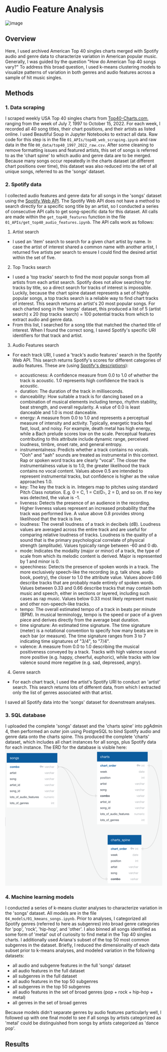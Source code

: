 # Audio Feature Analysis

![image](https://user-images.githubusercontent.com/106290364/195472062-86801749-b7c3-4910-a702-d11afe7da5be.png)

## Overview 

Here, I used archived American Top 40 singles charts merged with Spotify audio and genre data to characterize variation in American 
popular music. Generally, I was guided by the question "How do American Top 40 songs vary?" To address this broad question, I used
k-means clustering models to visualize patterns of variation in both genres and audio features across a sample of hit music singles.

## Methods

### 1. Data scraping

I scraped weekly USA Top 40 singles charts from [Top40-Charts.com](https://top40-charts.com/), ranging from the week of July 7, 1997
to October 15, 2022. For each week, I recorded all 40 song titles, their chart positions, and their artists as listed online. I used
Beautiful Soup in Jupyter Notebooks to extract all data. Raw code for this step is in the file ```01_APIs/top40_web_scraping.ipynb```
and raw data in the file ```00_data/top40_1997_2022_raw.csv```. After some cleaning to remove formatting issues and featured artists,
this set of songs is referred to as the 'chart spine' to which audio and genre data are to be merged. Because many songs occur repeatedly
in the charts dataset (at different chart positions over time), this dataset was also reduced into the set of all unique songs, referred to
as the 'songs' dataset.

### 2. Spotify data

I collected audio features and genre data for all songs in the 'songs' dataset using the 
[Spotify Web API](https://developer.spotify.com/documentation/web-api/). The Spotify Web API does not have a method to search directly for 
a specific song title by an artist, so I conducted a series of consecutive API calls to get song-specific data for this dataset. All calls are 
made within the ```get_top40_features``` function in the file ```01_APIs/get_top40_audio_features.ipynb```. The API calls work as follows:

1. Artist search
- I used an 'item' search to search for a given chart artist by name. In case the artist of interest shared a common name with another artist,
I returned five artists per search to ensure I could find the desired artist within the set of five. 

2. Top Tracks search
- I used a 'top tracks' search to find the most popular songs from all artists from each artist search. Spotify does not allow searching for tracks
by title, so a direct search for tracks of interest is impossible. Luckily, because the chart spine dataset represents a set of highly popular
songs, a top tracks search is a reliable way to find chart tracks of interest. This search returns an artist's 20 most popular songs. For each
charted song in the 'songs' dataset, this produced a list of 5 (artist search) x 20 (top tracks search) = 100 potential tracks from which to extract
audio and genre data. 
- From this list, I searched for a song title that matched the charted title of interest. When I found the correct song, I saved Spotify's
specific URI identifiers for that track and artist.

3. Audio Features search
- For each track URI, I used a 'track's audio features' search in the Spotify Web API. This search returns Spotify's scores for different 
categories of audio features. These are (using [Spotify's descriptions](https://developer.spotify.com/documentation/web-api/reference/#/operations/get-audio-features)):

	- acousticness: A confidence measure from 0.0 to 1.0 of whether the track is acoustic. 1.0 represents high confidence the track is acoustic.
	- duration: The duration of the track in milliseconds.
	- danceability: How suitable a track is for dancing based on a combination of musical elements including tempo, rhythm stability, beat strength, and overall regularity. A value of 0.0 is least danceable and 1.0 is most danceable.
	- energy: A measure from 0.0 to 1.0 and represents a perceptual measure of intensity and activity. Typically, energetic tracks feel fast, loud, and noisy. For example, death metal has high energy, while a Bach prelude scores low 
	on the scale. Perceptual features contributing to this attribute include dynamic range, perceived loudness, timbre, onset rate, and general entropy.
	- instrumentalness: Predicts whether a track contains no vocals. "Ooh" and "aah" sounds are treated as instrumental in this context. Rap or spoken word tracks are clearly "vocal". The closer the instrumentalness value is to 1.0, 
	the greater likelihood the track contains no vocal content. Values above 0.5 are intended to represent instrumental tracks, but confidence is higher as the value approaches 1.0.
	- key: The key the track is in. Integers map to pitches using standard Pitch Class notation. E.g. 0 = C, 1 = C♯/D♭, 2 = D, and so on. If no key was detected, the value is -1.
	- liveness: Detects the presence of an audience in the recording. Higher liveness values represent an increased probability that the track was performed live. A value above 0.8 provides strong likelihood that the track is live.
	- loudness: The overall loudness of a track in decibels (dB). Loudness values are averaged across the entire track and are useful for comparing relative loudness of tracks. Loudness is the quality of a sound that is the 
	primary psychological correlate of physical strength (amplitude). Values typically range between -60 and 0 db.
	- mode: Indicates the modality (major or minor) of a track, the type of scale from which its melodic content is derived. Major is represented by 1 and minor is 0.
	- speechiness: Detects the presence of spoken words in a track. The more exclusively speech-like the recording (e.g. talk show, audio book, poetry), the closer to 1.0 the attribute value. Values above 0.66 describe tracks that are 
	probably made entirely of spoken words. Values between 0.33 and 0.66 describe tracks that may contain both music and speech, either in sections or layered, including such cases as rap music. Values below 0.33 most likely represent 
	music and other non-speech-like tracks.
	- tempo: The overall estimated tempo of a track in beats per minute (BPM). In musical terminology, tempo is the speed or pace of a given piece and derives directly from the average beat duration.
	- time signature: An estimated time signature. The time signature (meter) is a notational convention to specify how many beats are in each bar (or measure). The time signature ranges from 3 to 7 indicating time signatures of "3/4", to "7/4".
	- valence: A measure from 0.0 to 1.0 describing the musical positiveness conveyed by a track. Tracks with high valence sound more positive (e.g. happy, cheerful, euphoric), while tracks with low valence sound more negative (e.g. sad, depressed, angry).

4. Genre search
- For each chart track, I used the artist's Spotify URI to conduct an 'artist' search. This search returns lots of different data, from which I extracted only
the list of genres associated with that artist. 

I saved all Spotify data into the 'songs' dataset for downstream analyses.

### 3. SQL database

I uploaded the complete 'songs' dataset and the 'charts spine' into pgAdmin 4, then performed an outer join using PostgreSQL to bind Spotify audio and genre
data onto the charts spine. This produced the complete 'charts' dataset, which includes all chart instances for all songs, plus Spotify data for each instance.
The ERD for the database is visible here:
![](03_sql/top40_ERD.png)

### 4. Machine learning models

I conducted a series of k-means cluster analyses to characterize variation in the 'songs' dataset. All models are in the file ```04_models/01_kmeans_songs.ipynb```.
Prior to analyses, I categorized all Spotify genres (referred to here as subgenres) into broad genre categories for 'pop', 'rock', 'hip-hop', and 'other'. I also
binned all songs identified as some form of 'metal' out of curiosity to find metal in the Top 40 singles charts. I additionally used Ariana's subset of the 
top 50 most common subgenres in the dataset. Briefly, I reduced the dimensionality of each data subset prior to k-means analyses, and modeled 
variation in the following datasets:

- all audio and subgenre features in the full 'songs' dataset
- all audio features in the full dataset
- all subgenres in the full dataset
- all audio features in the top 50 subgenres
- all subgenres in the top 50 subgenres
- all audio features in the set of broad genres (pop + rock + hip-hop + metal)
- all genres in the set of broad genres

Because models didn't separate genres by audio features particularly well, I followed up with one final model to see if all songs by artists categorized as 'metal'
could be distinguished from songs by artists categorized as 'dance pop'. 

## Results